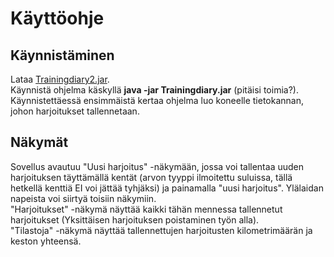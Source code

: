 # Käyttöohje
## Käynnistäminen
Lataa [Trainingdiary2.jar](https://github.com/Hilma-H/otm/releases/tag/viikko6).  
Käynnistä ohjelma käskyllä **java -jar Trainingdiary.jar** (pitäisi toimia?). Käynnistettäessä ensimmäistä kertaa ohjelma luo koneelle tietokannan, johon harjoitukset tallennetaan.
## Näkymät
Sovellus avautuu "Uusi harjoitus" -näkymään, jossa voi tallentaa uuden harjoituksen täyttämällä kentät (arvon tyyppi ilmoitettu suluissa, tällä hetkellä kenttiä EI voi jättää tyhjäksi) ja painamalla "uusi harjoitus". Ylälaidan napeista voi siirtyä toisiin näkymiin.  
"Harjoitukset" -näkymä näyttää kaikki tähän mennessa tallennetut harjoitukset (Yksittäisen harjoituksen poistaminen työn alla).  
"Tilastoja" -näkymä näyttää tallennettujen harjoitusten kilometrimäärän ja keston yhteensä.
